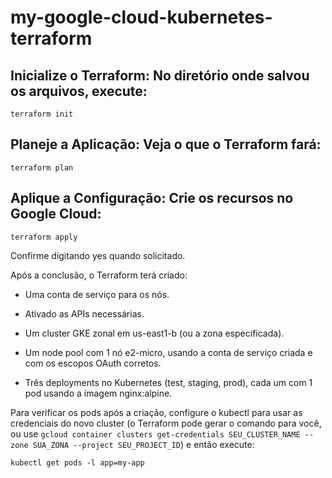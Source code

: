 # my-google-cloud-kubernetes-terraform

## Inicialize o Terraform: No diretório onde salvou os arquivos, execute:

```
terraform init
```

## Planeje a Aplicação: Veja o que o Terraform fará:

```
terraform plan
```

## Aplique a Configuração: Crie os recursos no Google Cloud:

```
terraform apply
```

Confirme digitando yes quando solicitado.

Após a conclusão, o Terraform terá criado:

 - Uma conta de serviço para os nós.

 - Ativado as APIs necessárias.

 - Um cluster GKE zonal em us-east1-b (ou a zona especificada).

 - Um node pool com 1 nó e2-micro, usando a conta de serviço criada e com os escopos OAuth corretos.

 - Três deployments no Kubernetes (test, staging, prod), cada um com 1 pod usando a imagem nginx:alpine.

Para verificar os pods após a criação, configure o kubectl para usar as credenciais do novo cluster (o Terraform pode gerar o comando para você, ou use `gcloud container clusters get-credentials SEU_CLUSTER_NAME --zone SUA_ZONA --project SEU_PROJECT_ID`) e então execute:

```
kubectl get pods -l app=my-app
```
